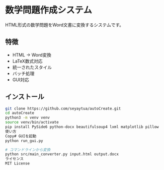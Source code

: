 # 数学問題作成システム

HTML形式の数学問題をWord文書に変換するシステムです。

## 特徴

- HTML → Word変換
- LaTeX数式対応
- 統一されたスタイル
- バッチ処理
- GUI対応

## インストール

```bash
git clone https://github.com/seyaytua/autoCreate.git
cd autoCreate
python3 -m venv venv
source venv/bin/activate
pip install PySide6 python-docx beautifulsoup4 lxml matplotlib pillow
使い方
Copy# GUIを起動
python run_gui.py

# コマンドラインから変換
python src/main_converter.py input.html output.docx
ライセンス
MIT License 
